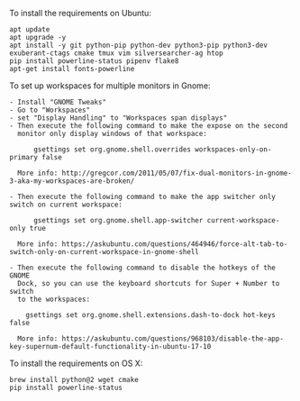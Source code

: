 To install the requirements on Ubuntu:

    apt update
    apt upgrade -y
    apt install -y git python-pip python-dev python3-pip python3-dev exuberant-ctags cmake tmux vim silversearcher-ag htop
    pip install powerline-status pipenv flake8
    apt-get install fonts-powerline

To set up workspaces for multiple monitors in Gnome:

    - Install "GNOME Tweaks"
    - Go to "Workspaces"
    - set "Display Handling" to "Workspaces span displays"
    - Then execute the following command to make the expose on the second
      monitor only display windows of that workspace:

          gsettings set org.gnome.shell.overrides workspaces-only-on-primary false

      More info: http://gregcor.com/2011/05/07/fix-dual-monitors-in-gnome-3-aka-my-workspaces-are-broken/

    - Then execute the following command to make the app switcher only switch on current workspace:

          gsettings set org.gnome.shell.app-switcher current-workspace-only true

      More info: https://askubuntu.com/questions/464946/force-alt-tab-to-switch-only-on-current-workspace-in-gnome-shell

    - Then execute the following command to disable the hotkeys of the GNOME
      Dock, so you can use the keyboard shortcuts for Super + Number to switch
      to the workspaces:

        gsettings set org.gnome.shell.extensions.dash-to-dock hot-keys false

      More info: https://askubuntu.com/questions/968103/disable-the-app-key-supernum-default-functionality-in-ubuntu-17-10

To install the requirements on OS X:

    brew install python@2 wget cmake
    pip install powerline-status
